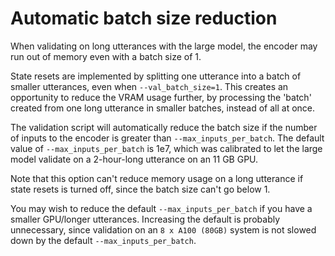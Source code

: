 # Automatic batch size reduction

When validating on long utterances with the large model, the encoder
may run out of memory even with a batch size of 1.

State resets are implemented by splitting one utterance into a batch
of smaller utterances, even when `--val_batch_size=1`.
This creates an opportunity to reduce the VRAM usage
further, by processing the 'batch' created from one long utterance in smaller
batches, instead of all at once.

The validation script will automatically reduce the batch size if the number
of inputs to the encoder is greater than `--max_inputs_per_batch`. The default
value of `--max_inputs_per_batch` is 1e7, which was calibrated to let the
large model validate on a 2-hour-long utterance on an 11 GB GPU.

Note that this option can't reduce memory usage on a long utterance if state resets
is turned off, since the batch size can't go below 1.

You may wish to reduce the default `--max_inputs_per_batch` if you have a smaller GPU/longer utterances.
Increasing the default is probably unnecessary, since validation on an `8 x A100 (80GB)` system
is not slowed down by the default `--max_inputs_per_batch`.
